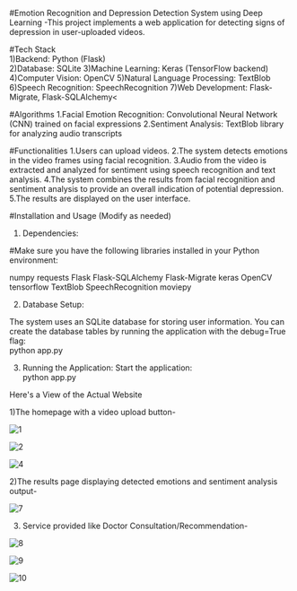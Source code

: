 #Emotion Recognition and Depression Detection System using Deep Learning
-This project implements a web application for detecting signs of depression in user-uploaded videos.

#Tech Stack
<br>1)Backend: Python (Flask)</br>
2)Database: SQLite
3)Machine Learning: Keras (TensorFlow backend)
4)Computer Vision: OpenCV
5)Natural Language Processing: TextBlob
6)Speech Recognition: SpeechRecognition
7)Web Development: Flask-Migrate, Flask-SQLAlchemy<

#Algorithms
1.Facial Emotion Recognition: Convolutional Neural Network (CNN) trained on facial expressions
2.Sentiment Analysis: TextBlob library for analyzing audio transcripts

#Functionalities
1.Users can upload videos.
2.The system detects emotions in the video frames using facial recognition.
3.Audio from the video is extracted and analyzed for sentiment using speech recognition and text analysis.
4.The system combines the results from facial recognition and sentiment analysis to provide an overall indication of potential depression.
5.The results are displayed on the user interface.

#Installation and Usage (Modify as needed)
1. Dependencies:

#Make sure you have the following libraries installed in your Python environment:

numpy
requests
Flask
Flask-SQLAlchemy
Flask-Migrate
keras
OpenCV
tensorflow
TextBlob
SpeechRecognition
moviepy

2. Database Setup:

The system uses an SQLite database for storing user information. You can create the database tables by running the application with the debug=True flag:
<br>python app.py<br/>

3. Running the Application:
Start the application:
<br>python app.py<br/>

Here's a View of the Actual Website

1)The homepage with a video upload button-

![1](https://github.com/user-attachments/assets/ab208e3a-0336-4c47-8a05-d0aa0e16a4b4)

![2](https://github.com/user-attachments/assets/d139e6a3-78e0-46d2-933e-94ff5695c1be)

![4](https://github.com/user-attachments/assets/d71d889f-24db-4882-bdc5-8a40b9519beb)


2)The results page displaying detected emotions and sentiment analysis output-

![7](https://github.com/user-attachments/assets/2e7cc899-f0f0-4f40-bd01-c1695820b927)

3) Service provided like Doctor Consultation/Recommendation-
   
![8](https://github.com/user-attachments/assets/8d8293ce-9bc0-4703-b5b7-991176ea8a6c)

![9](https://github.com/user-attachments/assets/b9be3cb6-93e5-4a85-813c-2a614040a273)

![10](https://github.com/user-attachments/assets/dcb245cc-5b3b-451d-956b-8d1cbbba53b0)


